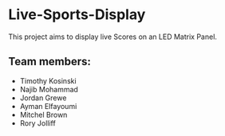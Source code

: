 ﻿# Live-Sports-Display
This project aims to display live Scores on an LED Matrix Panel.

## Team members:

- Timothy Kosinski 
- Najib Mohammad
- Jordan Grewe
- Ayman Elfayoumi
- Mitchel Brown
- Rory Jolliff
